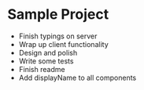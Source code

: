 # Sample Project

- Finish typings on server
- Wrap up client functionality
- Design and polish
- Write some tests
- Finish readme
- Add displayName to all components
